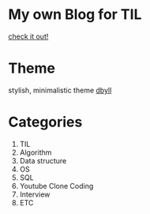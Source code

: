 # My own Blog for TIL

[check it out!](https://sewonkimm.github.io/)

# Theme

stylish, minimalistic theme [dbyll](https://github.com/dbtek/dbyll)

# Categories

1. TIL
2. Algorithm
3. Data structure
4. OS
5. SQL
6. Youtube Clone Coding
7. Interview
8. ETC
